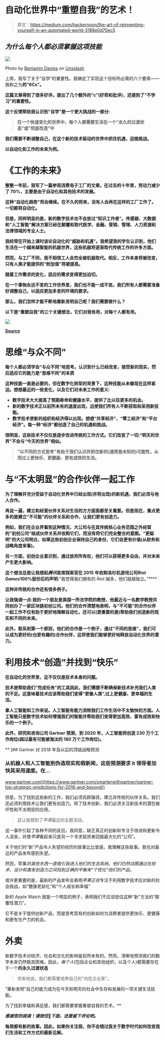 # 自动化世界中“重塑自我”的艺术！

> 原文：<https://medium.com/hackernoon/the-art-of-reinventing-yourself-in-an-automated-world-3188e0d70ec5>

## *为什么每个人都必须掌握这项技能*

![](img/15151b0a3d70ef518cac4fc138c7fea5.png)

Photo by [Benjamin Davies](https://unsplash.com/photos/FiZTaNTj2Ak?utm_source=unsplash&utm_medium=referral&utm_content=creditCopyText) on [Unsplash](https://unsplash.com/search/photos/person-on-beach?utm_source=unsplash&utm_medium=referral&utm_content=creditCopyText)

上周，我写了关于“自学”的重要性。我确定了实现这个目标所必需的六个要素——我称之为[](https://hackernoon.com/education-is-the-key-to-a-better-future-but-6516903c547f)**的“6Cs”。**

**这篇文章得到了很多好评。提出了几个额外的“c”(好奇和批评)，还提到了“不学习”的重要性。**

**这个反馈帮助我认识到“自学”是一个更大挑战的一部分:**

> **在一个快速变化的世界中，每个人都需要生活在一个“永久的过渡状态”或“彻底改造”中**

**我们需要不断调整自己，在这个新的技术驱动的世界中抓住机遇，迎接挑战。**

**以自动化和工作的未来为例。**

# ****《工作的未来》****

**整整一年前，我写了一篇参观消费电子工厂的文章。在过去的十年里，劳动力减少了 70%，主要是由于自动化和其他技术的发展。**

**这种“自动化趋势”将会继续。在不久的将来，没有人会再在这样的工厂工作了。一切都将自动化。**

**但是，同样明显的是，新的数字技术也不会放过“知识工作者”。传感器、大数据和“人工智能”解决方案已经在颠覆和取代医学、金融、营销、管理、人力资源和法律领域的专业人士。**

**我经常在开始上课时谈论自动化的“威胁和机遇”。我希望我的学生认识到，他们生活在一个越来越智能的机器世界，这些机器将逐渐取代传统工作的许多方面。**

**然而，与工厂不同，我不相信工人会完全被机器取代。相反，工作本身将被改变，只有人类才能提供的“附加值”将被提高。**

**随着工作需求的变化，适应的需求变得更加迫切。**

**在一个事物永远不变的工作世界里，我们也不能一成不变。我们所有人都需要准备好调整自己，以适应更加多变的环境的要求。**

**那么，我们怎样才能不断地重新发明自己呢？我们需要做什么？**

**以下是“重塑自我”的三个关键想法，它们对我有用，对每个人都有用。**

**![](img/b2d811fbc7b34537b2450494ebbd00b1.png)**

**[Source](https://pixabay.com/en/robot-3d-print-wallpaper-ai-2937861/)**

# ****思维“与众不同”****

**每个人都必须学会“与众不同”地思考。认识到什么已经改变，接受新的现实，然后适应它的能力是“思维不同”的本质**

**这种技能一直是必要的，但在数字化转型的背景下，这种技能从未像现在这样紧迫。想想最近的一些变化，以及它们对未来工作的意义:**

*   **数字技术大大提高了预期寿命和健康水平，提供了比以往更多的机会。**
*   **新的数字技术正以前所未有的速度出现，迫使我们所有人不断获取和采用新技能。**
*   **数字技术使新的组织和经济得以出现。想想“共享经济”、“零工经济”和“平台经济”。每一种“经济”都创造了自己的机遇和挑战。**

**很明显，这些技术不仅仅是逐步改进传统的工作方式。它们改变了一切:“明天的世界”不会与“今天的世界”相似。**

> **“以不同的方式思考”有助于我们认识并抓住新的(通常是未知的)可能性，从而过上更快乐、更健康、更有成效的生活。**

# ****与“不太明显”的合作伙伴一起工作****

**为了理解并充分受益于自动化世界中已经出现(并将出现)的新机遇，我们必须与他人合作。**

**再说一遍，建立和经营伙伴关系对生活的方方面面都至关重要。但是现在，重点更多的是建立“不可能”的伙伴关系和合作，让我们更有创造力。**

**例如，我们在企业界看到这种情况，大公司与在其传统核心业务范围之外经营的“初创公司”结成伙伴关系并收购它们，而没有将它们完全整合的意图。“更聪明”的大公司明白，如果这些初创企业保持自己的身份，它们会更有价值(从财务和战略角度来看)。**

**另一方面，初创企业意识到，通过放弃所有权，他们可以获得更多自由，并对未来产生更大影响。**

**这个想法总是让我想起*腾讯*首席探索官在 2015 年收购洛杉机游戏公司*Riot Games*100%股份后的声明:**“我觉得我们拥有的 *Riot* 越多，他们就越独立。”****

**这种非传统的合作还有很多例子。**

**让我强调一点:我的一个朋友是美国一所法学院的教授，他最近与一名数学教授共同创办了一家区块链初创公司。他们的合作清楚地表明，与“不可能”的合作伙伴一起工作不仅有助于更好地理解自动化，还可以(更重要的是)帮助我们创造新的现实和不同的未来。**

**此外，联系到第一个原则，他们的合作是一个例子，通过“不同的思维”，我们可以成为更好的(也更有趣的)合作伙伴，这将使我们能够更好地释放自动化世界的潜力。**

# ****利用技术“创造”并找到“快乐”****

**在自动化的世界里，这不仅仅是技术本身的问题。**

**技术是帮助我们“完成任务”的工具因此，我们需要不断确保新技术补充我们人类的不足。这意味着技术应该帮助我们变得“更像人类”,过上更健康、更幸福的生活。**

**拿人工智能和工作来说。人工智能有能力消除我们工作生活中不太愉快的方面。人工智能只是数字技术如何增强我们的智能并帮助我们变得更加高效、富有成效和快乐的一个例子。**

**此外，研究和咨询公司 Gartner 预测，到 2020 年，人工智能将创造 230 万个工作岗位(超过最有可能被淘汰的 180 万个工作岗位)。**

**[](https://www.gartner.com/smarterwithgartner/gartner-top-strategic-predictions-for-2018-and-beyond/) [## Gartner 对 2018 年及以后的顶级战略预测

### 从机器人和人工智能到伪造现实和假新闻，这些预测要求 it 领导者加快其采用速度。在…

www.gartner.com](https://www.gartner.com/smarterwithgartner/gartner-top-strategic-predictions-for-2018-and-beyond/) 

但是，为了找到这些新的工作，我们必须另辟蹊径，建立非传统的伙伴关系。我们还必须利用技术让我们更有创造力。除了技术创新，我们必须关注新技术的潜在破坏性和不太明显的应用。

> 这让我想到了*苹果*最近的主题活动。

这一事件引起了各种不同的反应。我同意，缺乏真正的创新和专注于改进和更新令人沮丧，并使*苹果*看起来只是另一个寻求投资者回报最大化的“公司”。

关于他们的“新”产品令人失望的经历的故事比比皆是。我理解这些故事。我也对最近的产品发布感到失望。

然而，苹果*的某些东西一直吸引我进入他们的生态系统。他们仍然试图通过在技术、设计和激发创造力之间找到正确的平衡来“个性化”他们的产品。*

或许更重要的是，最新的产品发布会表明*苹果正在*专注于利用数字技术应对新的社会挑战，如“健康老龄化”和“个人成长和幸福”

新的 Apple Watch 就是一个明显的例子，表明我们不应该低估这种“新”方法的“颠覆性潜力”。

它不是关于提供创新产品，而是思考现有的创新如何为消费者提供更快乐、更健康和更有生产力的机会。

# **外卖**

新数字技术对经济、社会和文化的影响是前所未有的。然而，清晰地预测我们的数字未来仍然极其困难。因此，*每个人*(包括企业和其他组织，以及个人)都需要存在于一个**的永久过渡状态**

> 坦率地说，我们都需要培养自己的“内在企业家”。

“重新发明”自己的能力成为在今天和明天的社会中生存和发展的一项关键生活技能。

为了找到幸福和满足感，我们都需要掌握重塑自我的艺术。** 

***感谢您的阅读！请按住*👏*下面，还是留下评论吧。***

**每周都有新的故事。因此，如果你关注我，你不会错过我关于数字时代如何改变我们生活和工作方式的最新见解。**